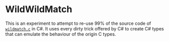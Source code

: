 # WildWildMatch

This is an experiment to attempt to re-use 99% of the source code of
[`wildmatch.c`][wildmatch] in C#. It uses every dirty trick offered by C#
to create C# types that can emulate the behaviour of the origin C types.

  [wildmatch]: https://github.com/git/git/blob/53f9a3e157dbbc901a02ac2c73346d375e24978c/wildmatch.c
